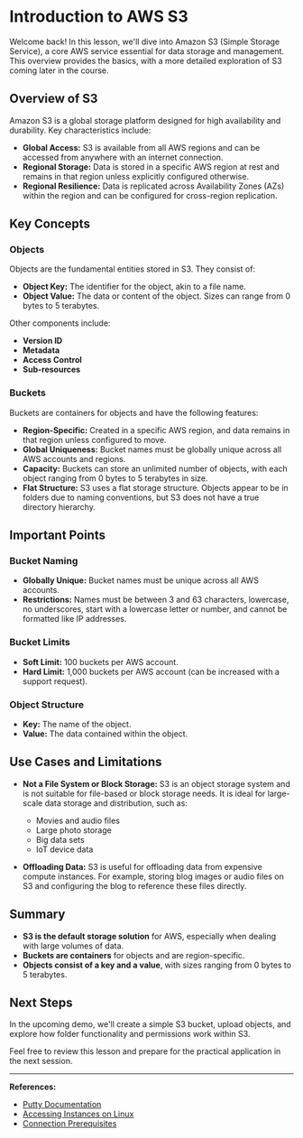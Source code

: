 # Introduction to AWS S3

Welcome back! In this lesson, we'll dive into Amazon S3 (Simple Storage Service), a core AWS service essential for data storage and management. This overview provides the basics, with a more detailed exploration of S3 coming later in the course.

## Overview of S3

Amazon S3 is a global storage platform designed for high availability and durability. Key characteristics include:

- **Global Access:** S3 is available from all AWS regions and can be accessed from anywhere with an internet connection.
- **Regional Storage:** Data is stored in a specific AWS region at rest and remains in that region unless explicitly configured otherwise.
- **Regional Resilience:** Data is replicated across Availability Zones (AZs) within the region and can be configured for cross-region replication.

## Key Concepts

### Objects

Objects are the fundamental entities stored in S3. They consist of:

- **Object Key:** The identifier for the object, akin to a file name.
- **Object Value:** The data or content of the object. Sizes can range from 0 bytes to 5 terabytes.

Other components include:

- **Version ID**
- **Metadata**
- **Access Control**
- **Sub-resources**

### Buckets

Buckets are containers for objects and have the following features:

- **Region-Specific:** Created in a specific AWS region, and data remains in that region unless configured to move.
- **Global Uniqueness:** Bucket names must be globally unique across all AWS accounts and regions.
- **Capacity:** Buckets can store an unlimited number of objects, with each object ranging from 0 bytes to 5 terabytes in size.
- **Flat Structure:** S3 uses a flat storage structure. Objects appear to be in folders due to naming conventions, but S3 does not have a true directory hierarchy.

## Important Points

### Bucket Naming

- **Globally Unique:** Bucket names must be unique across all AWS accounts.
- **Restrictions:** Names must be between 3 and 63 characters, lowercase, no underscores, start with a lowercase letter or number, and cannot be formatted like IP addresses.

### Bucket Limits

- **Soft Limit:** 100 buckets per AWS account.
- **Hard Limit:** 1,000 buckets per AWS account (can be increased with a support request).

### Object Structure

- **Key:** The name of the object.
- **Value:** The data contained within the object.

## Use Cases and Limitations

- **Not a File System or Block Storage:** S3 is an object storage system and is not suitable for file-based or block storage needs. It is ideal for large-scale data storage and distribution, such as:

  - Movies and audio files
  - Large photo storage
  - Big data sets
  - IoT device data

- **Offloading Data:** S3 is useful for offloading data from expensive compute instances. For example, storing blog images or audio files on S3 and configuring the blog to reference these files directly.

## Summary

- **S3 is the default storage solution** for AWS, especially when dealing with large volumes of data.
- **Buckets are containers** for objects and are region-specific.
- **Objects consist of a key and a value**, with sizes ranging from 0 bytes to 5 terabytes.

## Next Steps

In the upcoming demo, we'll create a simple S3 bucket, upload objects, and explore how folder functionality and permissions work within S3.

Feel free to review this lesson and prepare for the practical application in the next session.

---

**References:**

- [Putty Documentation](https://docs.aws.amazon.com/AWSEC2/latest/UserGuide/putty.html?icmpid=docs_ec2_console)
- [Accessing Instances on Linux](https://docs.aws.amazon.com/AWSEC2/latest/UserGuide/AccessingInstancesLinux.html)
- [Connection Prerequisites](https://docs.aws.amazon.com/AWSEC2/latest/UserGuide/connection-prereqs.html#connection-prereqs-private-key)
